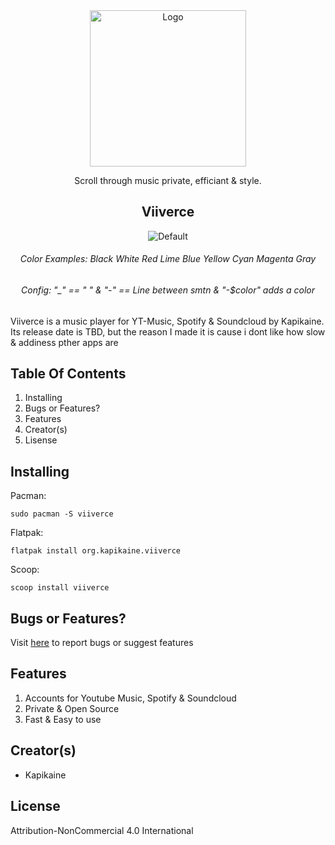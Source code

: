 <div align="center">
    <img src="https://static.vecteezy.com/system/resources/previews/019/518/340/large_2x/preview-image-icon-for-your-website-mobile-presentation-and-logo-design-free-vector.jpg" alt="Logo" width="250" height="250">

Scroll through music private, efficiant & style.
  
## Viiverce

![Default](https://img.shields.io/badge/Hello,_World!-Second_Line-blue)

###### Color Examples: Black White Red Lime Blue Yellow Cyan Magenta Gray
###### Config: "_" == " " & "-" == Line between smtn & "-$color" adds a color
</div>
Viiverce is a music player for YT-Music, Spotify & Soundcloud by Kapikaine. Its release date is TBD, but the reason I made it is cause i dont like how slow & addiness pther apps are

## Table Of Contents
1. Installing
2. Bugs or Features?
5. Features
6. Creator(s)
7. Lisense

## Installing
Pacman:
```
sudo pacman -S viiverce
```
Flatpak:
```
flatpak install org.kapikaine.viiverce
```
Scoop:
```
scoop install viiverce
```
## Bugs or Features?
Visit [here](www.example.com) to report bugs or suggest features

## Features
1. Accounts for Youtube Music, Spotify & Soundcloud
2. Private & Open Source
3. Fast & Easy to use

## Creator(s)
- Kapikaine

## License
Attribution-NonCommercial 4.0 International 
